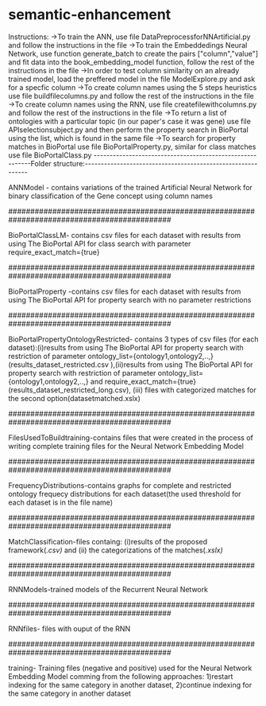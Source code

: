 # semantic-enhancement
Instructions:
->To train the ANN, use file DataPreprocessforNNArtificial.py and follow the instructions in the file
->To train the Embeddedings Neural Network, use function generate_batch  to create the pairs ["column","value"] and fit data into the book_embedding_model function, follow the rest of the instructions in the file
->In order to test column similarity on an already trained model, load the preffered model in the file ModelExplore.py and ask for a specfic column
->To create column names using the 5 steps heuristics use file buildfilecolumns.py and follow the rest of the instructions in the file
->To create column names using the RNN, use file createfilewithcolumns.py and follow the rest of the instructions in the file
->To return a list of ontologies with a particular topic (in our paper's case it was gene) use file APIselectionsubject.py and then perform the property search in BioPortal using the list, which is found in the same file
->To search for property matches in BioPortal use file BioPortalProperty.py, similar for class matches use file BioPortalClass.py
----------------------------------------------------------Folder structure:------------------------------------------------------------

ANNModel - contains variations of the trained Artificial Neural Network for binary classification of the Gene concept using column names

#############################################################################################

BioPortalClassLM- contains csv files for each dataset with results from using The BioPortal API for class search with parameter require_exact_match={true}

#############################################################################################

BioPortalProperty -contains csv files for each dataset with results from using The BioPortal API for property search with no parameter restrictions

#############################################################################################

BioPortalPropertyOntologyRestricted- contains 3 types of csv files (for each dataset):(i)results from using The BioPortal API for property search with restriction of parameter ontology_list={ontology1,ontology2,..,}(results_dataset_restricted.csv ),(ii)results from using The 
BioPortal API for property search with restriction of parameter ontology_list={ontology1,ontology2,..,} and require_exact_match={true}(results_dataset_restricted_long.csv), (iii) files with categorized matches for the second option(datasetmatched.xslx)

#############################################################################################

FilesUsedToBuildtraining-contains files that were created in the process of writing complete training files for the Neural Network Embedding Model

#############################################################################################

FrequencyDistributions-contains graphs for complete and restricted ontology frequecy distributions for each dataset(the used threshold for each dataset is in the file name)

#############################################################################################

MatchClassification-files containg: (i)results of the proposed framework(*.csv)* and (ii) the categorizations of the matches(*.xslx)*

#############################################################################################

RNNModels-trained models of the Recurrent Neural Network

#############################################################################################

RNNfiles- files with ouput of the RNN

#############################################################################################

training- Training files (negative and positive) used for the Neural Network Embedding Model comming from the following approaches: 1)restart indexing for the same category in another dataset, 2)continue indexing for the same category in another dataset
